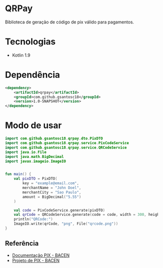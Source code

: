 # QRPay

Biblioteca de geração de código de pix válido para pagamentos.

# Tecnologias

- Kotlin 1.9

# Dependência

```xml
<dependency>
    <artifactId>qrpay</artifactId>
    <groupId>com.github.gsantosc18</groupId>
    <version>1.0-SNAPSHOT</version>
</dependency>
```

# Modo de usar

```kotlin
import com.github.gsantosc18.qrpay.dto.PixDTO
import com.github.gsantosc18.qrpay.service.PixCodeService
import com.github.gsantosc18.qrpay.service.QRCodeService
import java.io.File
import java.math.BigDecimal
import javax.imageio.ImageIO


fun main() {
    val pixDTO = PixDTO(
        key = "example@email.com",
        merchantName = "John Doel",
        merchantCity = "Sao Paulo",
        amount = BigDecimal("5.55")
    )

    val code = PixCodeService.generate(pixDTO)
    val qrCode = QRCodeService.generate(code = code, width = 300, height = 300)
    println("QRCode:")
    ImageIO.write(qrCode, "png", File("qrcode.png"))
}
```

## Referência

- [Documentação PIX - BACEN](https://www.bcb.gov.br/content/estabilidadefinanceira/pix/Regulamento_Pix/II_ManualdePadroesparaIniciacaodoPix.pdf)
- [Projeto de PIX - BACEN](https://github.com/bacen/pix-api)